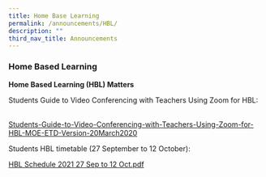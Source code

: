 ```yaml
---
title: Home Base Learning
permalink: /announcements/HBL/
description: ""
third_nav_title: Announcements
---
```


### **Home Based Learning**


<strong>Home Based Learning (HBL) Matters</strong><p>
	Students Guide to Video Conferencing with Teachers Using Zoom for HBL:</p>   
<a href="/files/Students-Guide-to-Video-Conferencing-with-Teachers-Using-Zoom-for-HBL-20March2020.pdf">Students-Guide-to-Video-Conferencing-with-Teachers-Using-Zoom-for-HBL-MOE-ETD-Version-20March2020</a>
  
<p>Students HBL timetable (27 September to 12 October):</p>
<a href="/files/HBL%20Schedule%202021%2027%20Sep%20to%2012%20Oct.pdf">HBL Schedule 2021 27 Sep to 12 Oct.pdf</a>